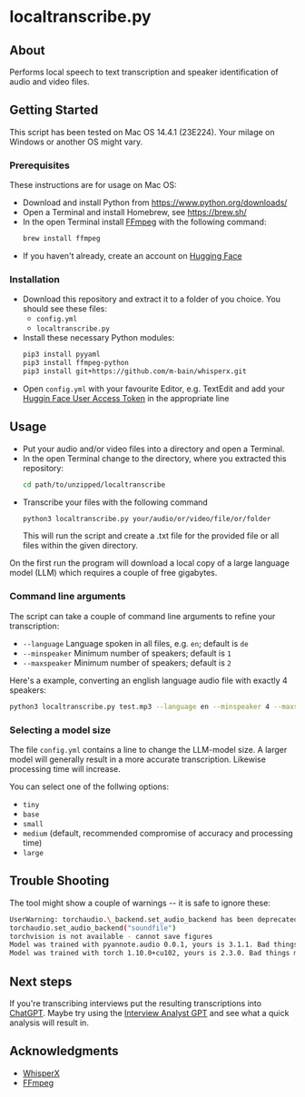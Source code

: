 # localtranscribe.py

## About

Performs local speech to text transcription and speaker identification of audio and video files.

## Getting Started

This script has been tested on Mac OS 14.4.1 (23E224). Your milage on Windows or another OS might vary.

### Prerequisites

These instructions are for usage on Mac OS:

- Download and install Python from https://www.python.org/downloads/
- Open a Terminal and install Homebrew, see https://brew.sh/
- In the open Terminal install [FFmpeg](https://ffmpeg.org/) with the following command:
  ```sh
  brew install ffmpeg
  ```
- If you haven't already, create an account on [Hugging Face](https://huggingface.co/join)

### Installation

- Download this repository and extract it to a folder of you choice. You should see these files:
  - `config.yml`
  - `localtranscribe.py`
- Install these necessary Python modules:
  ```sh
  pip3 install pyyaml
  pip3 install ffmpeg-python
  pip3 install git+https://github.com/m-bain/whisperx.git
  ```
- Open `config.yml` with your favourite Editor, e.g. TextEdit and add your [Huggin Face User Access Token](https://huggingface.co/settings/tokens) in the appropriate line

## Usage

- Put your audio and/or video files into a directory and open a Terminal.
- In the open Terminal change to the directory, where you extracted this repository:
  ```sh
  cd path/to/unzipped/localtranscribe
  ```
- Transcribe your files with the following command
  ```sh
  python3 localtranscribe.py your/audio/or/video/file/or/folder
  ```
  This will run the script and create a .txt file for the provided file or all files within the given directory.

On the first run the program will download a local copy of a large language model (LLM) which requires a couple of free gigabytes.

### Command line arguments

The script can take a couple of command line arguments to refine your transcription:

- `--language` Language spoken in all files, e.g. `en`; default is `de`
- `--minspeaker` Minimum number of speakers; default is `1`
- `--maxspeaker` Minimum number of speakers; default is `2`

Here's a example, converting an english language audio file with exactly 4 speakers:

```sh
python3 localtranscribe.py test.mp3 --language en --minspeaker 4 --maxspeaker 4
```

### Selecting a model size

The file `config.yml` contains a line to change the LLM-model size. A larger model will generally result in a more accurate transcription. Likewise processing time will increase.

You can select one of the follwing options:

- `tiny`
- `base`
- `small`
- `medium` (default, recommended compromise of accuracy and processing time)
- `large`

## Trouble Shooting

The tool might show a couple of warnings -- it is safe to ignore these:

```sh
UserWarning: torchaudio.\_backend.set_audio_backend has been deprecated. With dispatcher enabled, this function is no-op. You can remove the function call.
torchaudio.set_audio_backend("soundfile")
torchvision is not available - cannot save figures
Model was trained with pyannote.audio 0.0.1, yours is 3.1.1. Bad things might happen unless you revert pyannote.audio to 0.x.
Model was trained with torch 1.10.0+cu102, yours is 2.3.0. Bad things might happen unless you revert torch to 1.x.
```

## Next steps

If you're transcribing interviews put the resulting transcriptions into [ChatGPT](https://chatgpt.com/auth/login). Maybe try using the [Interview Analyst GPT](https://chatgpt.com/g/g-bTO2IaM1V-interview-analyst) and see what a quick analysis will result in.

## Acknowledgments

- [WhisperX](https://github.com/m-bain/whisperX)
- [FFmpeg](https://ffmpeg.org/)
